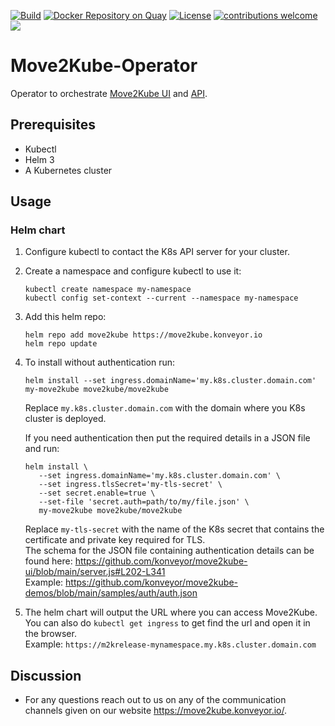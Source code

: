 [![Build](https://github.com/konveyor/move2kube-operator/workflows/Build/badge.svg "Github Actions")](https://github.com/konveyor/move2kube-operator/actions?query=workflow%3ABuild)
[![Docker Repository on Quay](https://quay.io/repository/konveyor/move2kube-operator/status "Docker Repository on Quay")](https://quay.io/repository/konveyor/move2kube-operator)
[![License](https://img.shields.io/:license-apache-blue.svg)](https://www.apache.org/licenses/LICENSE-2.0.html)
[![contributions welcome](https://img.shields.io/badge/contributions-welcome-brightgreen.svg?style=flat)](https://github.com/konveyor/move2kube-operator/pulls)
[<img src="https://img.shields.io/badge/slack-konveyor/move2kube-green.svg?logo=slack">](https://kubernetes.slack.com/archives/CR85S82A2)

# Move2Kube-Operator

Operator to orchestrate [Move2Kube UI](https://github.com/konveyor/move2kube-ui) and [API](https://github.com/konveyor/move2kube-api).  

## Prerequisites

- Kubectl
- Helm 3
- A Kubernetes cluster

## Usage

### Helm chart

1. Configure kubectl to contact the K8s API server for your cluster.
2. Create a namespace and configure kubectl to use it:
   ```
   kubectl create namespace my-namespace
   kubectl config set-context --current --namespace my-namespace
   ```
3. Add this helm repo:
   ```
   helm repo add move2kube https://move2kube.konveyor.io
   helm repo update
   ```
4. To install without authentication run:
   ```
   helm install --set ingress.domainName='my.k8s.cluster.domain.com' my-move2kube move2kube/move2kube
   ```
   Replace `my.k8s.cluster.domain.com` with the domain where you K8s cluster is deployed.  

   If you need authentication then put the required details in a JSON file and run:
   ```
   helm install \
      --set ingress.domainName='my.k8s.cluster.domain.com' \
      --set ingress.tlsSecret='my-tls-secret' \
      --set secret.enable=true \
      --set-file 'secret.auth=path/to/my/file.json' \
      my-move2kube move2kube/move2kube
   ```
   Replace `my-tls-secret` with the name of the K8s secret that contains the certificate and private key required for TLS.  
   The schema for the JSON file containing authentication details can be found here: https://github.com/konveyor/move2kube-ui/blob/main/server.js#L202-L341  
   Example: https://github.com/konveyor/move2kube-demos/blob/main/samples/auth/auth.json

5. The helm chart will output the URL where you can access Move2Kube.  
   You can also do `kubectl get ingress` to get find the url and open it in the browser.  
   Example: `https://m2krelease-mynamespace.my.k8s.cluster.domain.com`

## Discussion

* For any questions reach out to us on any of the communication channels given on our website https://move2kube.konveyor.io/.

